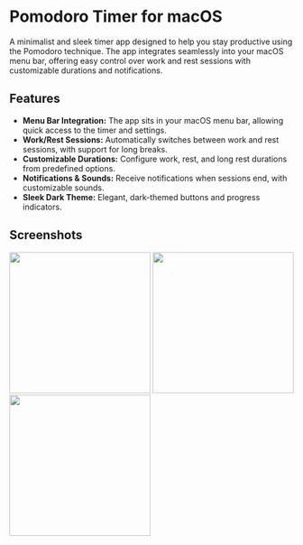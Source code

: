 # Pomodoro Timer for macOS

A minimalist and sleek timer app designed to help you stay productive using the Pomodoro technique. The app integrates seamlessly into your macOS menu bar, offering easy control over work and rest sessions with customizable durations and notifications.

## Features

- **Menu Bar Integration:** The app sits in your macOS menu bar, allowing quick access to the timer and settings.
- **Work/Rest Sessions:** Automatically switches between work and rest sessions, with support for long breaks.
- **Customizable Durations:** Configure work, rest, and long rest durations from predefined options.
- **Notifications & Sounds:** Receive notifications when sessions end, with customizable sounds.
- **Sleek Dark Theme:** Elegant, dark-themed buttons and progress indicators.

## Screenshots

<img src="https://github.com/user-attachments/assets/a005335e-2788-4726-8a27-79c9875b8a97" width="250"/>
<img src="https://github.com/user-attachments/assets/b6d2a667-e202-4826-8ca7-e8c759832a3f" width="250"/>
<img src="https://github.com/user-attachments/assets/92b844fe-6b5b-491b-982b-98c502272d8b" width="250"/>
